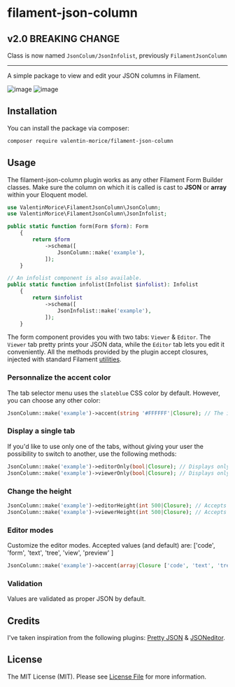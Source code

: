 # filament-json-column

## v2.0 BREAKING CHANGE
Class is now named `JsonColum/JsonInfolist`, previously `FilamentJsonColumn`

---

A simple package to view and edit your JSON columns in Filament.

![image](https://github.com/valentin-morice/filament-json-column/assets/100000204/41212480-f635-4d50-b967-cad5dbda6dc9)
![image](https://github.com/valentin-morice/filament-json-column/assets/100000204/29591beb-524b-4671-b4ea-d5ec6b1f5705)


## Installation

You can install the package via composer:

```bash
composer require valentin-morice/filament-json-column
```

## Usage

The filament-json-column plugin works as any other Filament Form Builder classes. Make sure the column on which it is called is cast to **JSON** or **array** within your Eloquent model.

```php
use ValentinMorice\FilamentJsonColumn\JsonColumn;
use ValentinMorice\FilamentJsonColumn\JsonInfolist;

public static function form(Form $form): Form
    {
        return $form
            ->schema([
                JsonColumn::make('example'),
            ]);
    }

// An infolist component is also available.
public static function infolist(Infolist $infolist): Infolist
    {
        return $infolist
            ->schema([
                JsonInfolist::make('example'),
            ]);
    }
```

The form component provides you with two tabs: `Viewer` & `Editor`. The `Viewer` tab pretty prints your JSON data, while the `Editor` tab lets you edit it conveniently.
All the methods provided by the plugin accept closures, injected with standard Filament [utilities](https://filamentphp.com/docs/3.x/forms/advanced#form-component-utility-injection).

### Personnalize the accent color
The tab selector menu uses the `slateblue` CSS color by default. However, you can choose any other color:
```php
JsonColumn::make('example')->accent(string '#FFFFFF'|Closure); // The input needs to be a valid CSS color
```

### Display a single tab

If you'd like to use only one of the tabs, without giving your user the possibility to switch to another, use the following methods:
```php
JsonColumn::make('example')->editorOnly(bool|Closure); // Displays only the editor tab
JsonColumn::make('example')->viewerOnly(bool|Closure); // Displays only the viewer tab
```

### Change the height

```php
JsonColumn::make('example')->editorHeight(int 500|Closure); // Accepts an int, defaults to 300
JsonColumn::make('example')->viewerHeight(int 500|Closure); // Accepts an int, defaults to 300
```

### Editor modes
Customize the editor modes. Accepted values (and default) are: ['code', 'form', 'text', 'tree', 'view', 'preview' ] 
```php
JsonColumn::make('example')->accent(array|Closure ['code', 'text', 'tree']);
```

### Validation

Values are validated as proper JSON by default. 


## Credits
I've taken inspiration from the following plugins: [Pretty JSON](https://github.com/novadaemon/filament-pretty-json) & [JSONeditor](https://github.com/invaders-xx/filament-jsoneditor).


## License

The MIT License (MIT). Please see [License File](LICENSE.md) for more information.
